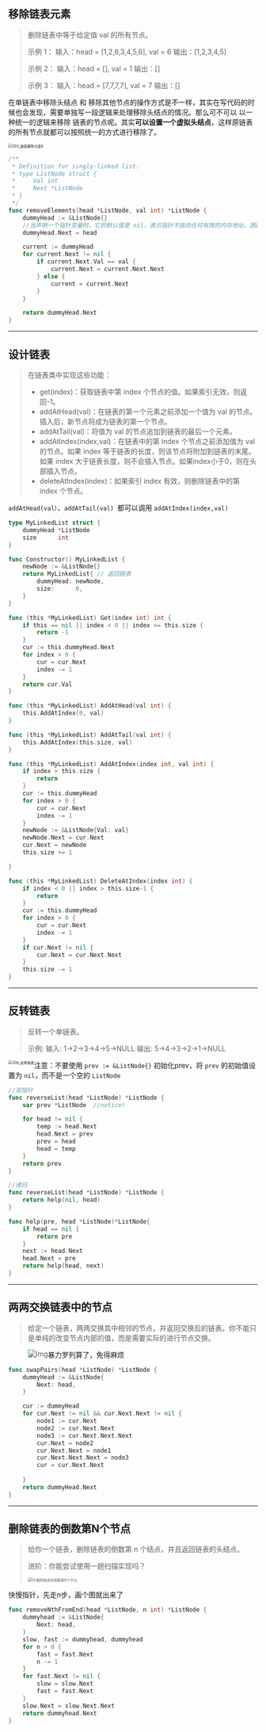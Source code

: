 ## 移除链表元素

> 删除链表中等于给定值 val 的所有节点。
>
> 示例 1： 输入：head = [1,2,6,3,4,5,6], val = 6 输出：[1,2,3,4,5]
>
> 示例 2： 输入：head = [], val = 1 输出：[]
>
> 示例 3： 输入：head = [7,7,7,7], val = 7 输出：[]

在单链表中移除头结点 和 移除其他节点的操作方式是不一样，其实在写代码的时候也会发现，需要单独写一段逻辑来处理移除头结点的情况。那么可不可以 以一种统一的逻辑来移除 链表的节点呢。其实**可以设置一个虚拟头结点**，这样原链表的所有节点就都可以按照统一的方式进行移除了。

<img src="assets/20210316095619221.png" alt="203_链表删除元素6" style="zoom: 50%;" />

```go
/**
 * Definition for singly-linked list.
 * type ListNode struct {
 *     Val int
 *     Next *ListNode
 * }
 */
func removeElements(head *ListNode, val int) *ListNode {
	dummyHead := &ListNode{}	
    //当声明一个指针变量时，它的默认值是 nil，表示指针不指向任何有效的内存地址。因此，在给 dummyHead 分配内存之前，你需要先为其分配一个实际的节点。
	dummyHead.Next = head

	current := dummyHead
	for current.Next != nil {
		if current.Next.Val == val {
			current.Next = current.Next.Next
		} else {
			current = current.Next
		}
	}

	return dummyHead.Next
}
```

---

## 设计链表

> 在链表类中实现这些功能：
>
> - get(index)：获取链表中第 index 个节点的值。如果索引无效，则返回-1。
> - addAtHead(val)：在链表的第一个元素之前添加一个值为 val 的节点。插入后，新节点将成为链表的第一个节点。
> - addAtTail(val)：将值为 val 的节点追加到链表的最后一个元素。
> - addAtIndex(index,val)：在链表中的第 index 个节点之前添加值为 val 的节点。如果 index 等于链表的长度，则该节点将附加到链表的末尾。如果 index 大于链表长度，则不会插入节点。如果index小于0，则在头部插入节点。
> - deleteAtIndex(index)：如果索引 index 有效，则删除链表中的第 index 个节点。

`addAtHead(val）`、`addAtTail(val) `都可以调用 `addAtIndex(index,val)`

```go
type MyLinkedList struct {
	dummyHead *ListNode
	size      int
}

func Constructor() MyLinkedList {
	newNode := &ListNode{}
	return MyLinkedList{ // 返回链表
		dummyHead: newNode,
		size:      0,
	}
}

func (this *MyLinkedList) Get(index int) int {
	if this == nil || index < 0 || index >= this.size {
		return -1
	}
	cur := this.dummyHead.Next
	for index > 0 {
		cur = cur.Next
		index -= 1
	}
	return cur.Val
}

func (this *MyLinkedList) AddAtHead(val int) {
	this.AddAtIndex(0, val)
}

func (this *MyLinkedList) AddAtTail(val int) {
	this.AddAtIndex(this.size, val)
}

func (this *MyLinkedList) AddAtIndex(index int, val int) {
	if index > this.size {
		return
	}
	cur := this.dummyHead
	for index > 0 {
		cur = cur.Next
		index -= 1
	}
	newNode := &ListNode{Val: val}
	newNode.Next = cur.Next
	cur.Next = newNode
	this.size += 1

}

func (this *MyLinkedList) DeleteAtIndex(index int) {
	if index < 0 || index > this.size-1 {
		return
	}
	cur := this.dummyHead
	for index > 0 {
		cur = cur.Next
		index -= 1
	}
	if cur.Next != nil {
		cur.Next = cur.Next.Next
	}
	this.size -= 1
}
```

---

## 反转链表

> 反转一个单链表。
>
> 示例: 输入: 1->2->3->4->5->NULL 输出: 5->4->3->2->1->NULL

<img src="assets/20210218090901207.png" alt="206_反转链表" style="zoom:50%;float:left" />

注意：不要使用 `prev := &ListNode{}` 初始化prev，将 `prev` 的初始值设置为 `nil`，而不是一个空的 `ListNode`

```go
//双指针
func reverseList(head *ListNode) *ListNode {
	var prev *ListNode	//notice!

	for head != nil {
		temp := head.Next
		head.Next = prev
		prev = head
		head = temp
	}
	return prev
}

//递归
func reverseList(head *ListNode) *ListNode {
    return help(nil, head)
}

func help(pre, head *ListNode)*ListNode{
    if head == nil {
        return pre
    }
    next := head.Next
    head.Next = pre
    return help(head, next)
}
```

---

## 两两交换链表中的节点

> 给定一个链表，两两交换其中相邻的节点，并返回交换后的链表。你不能只是单纯的改变节点内部的值，而是需要实际的进行节点交换。
>
> <img src="assets/swap_ex1.jpg" alt="img" style="float: left;" />

暴力罗列算了，免得麻烦

```go
func swapPairs(head *ListNode) *ListNode {
	dummyHead := &ListNode{
		Next: head,
	}

	cur := dummyHead
	for cur.Next != nil && cur.Next.Next != nil {
		node1 := cur.Next
		node2 := cur.Next.Next
		node3 := cur.Next.Next.Next
		cur.Next = node2
		cur.Next.Next = node1
		cur.Next.Next.Next = node3
		cur = cur.Next.Next
		
	}
	return dummyHead.Next
}
```

---

## 删除链表的倒数第N个节点

>给你一个链表，删除链表的倒数第 n 个结点，并且返回链表的头结点。
>
>进阶：你能尝试使用一趟扫描实现吗？
>
><img src="assets/20210510085957392.png" alt="19.删除链表的倒数第N个节点" style="zoom:50%;" />

快慢指针，先走n步，画个图就出来了

```go
func removeNthFromEnd(head *ListNode, n int) *ListNode {
	dummyhead := &ListNode{
		Next: head,
	}
	slow, fast := dummyhead, dummyhead
	for n > 0 {
		fast = fast.Next
		n -= 1
	}
	for fast.Next != nil {
		slow = slow.Next
		fast = fast.Next
	}
	slow.Next = slow.Next.Next
	return dummyhead.Next
}
```

